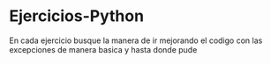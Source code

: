 # Ejercicios-Python
En cada ejercicio busque la manera de ir mejorando el codigo con las excepciones de manera basica y hasta donde pude 
